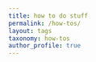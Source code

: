 ```yaml
---
title: how to do stuff
permalink: /how-tos/
layout: tags
taxonomy: how-tos
author_profile: true
---
```

